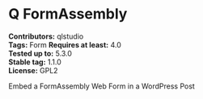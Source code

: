 # Q FormAssembly #
**Contributors:** qlstudio  
**Tags:** Form
**Requires at least:** 4.0  
**Tested up to:** 5.3.0  
**Stable tag:** 1.1.0  
**License:** GPL2  

Embed a FormAssembly Web Form in a WordPress Post